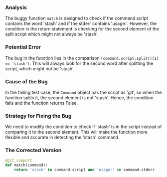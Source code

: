 ### Analysis
The buggy function `match` is designed to check if the command script contains the word 'stash' and if the stderr contains 'usage:'. However, the condition in the return statement is checking for the second element of the split script which might not always be 'stash'.

### Potential Error
The bug in the function lies in the comparison `(command.script.split()[1] == 'stash')`. This will always look for the second word after splitting the script, which might not be 'stash'.

### Cause of the Bug
In the failing test case, the `Command` object has the script as 'git', so when the function splits it, the second element is not 'stash'. Hence, the condition fails and the function returns False.

### Strategy for Fixing the Bug
We need to modify the condition to check if 'stash' is in the script instead of comparing it to the second element. This will make the function more flexible and accurate in detecting the 'stash' command.

### The Corrected Version
```python
@git_support
def match(command):
    return 'stash' in command.script and 'usage:' in command.stderr
```
